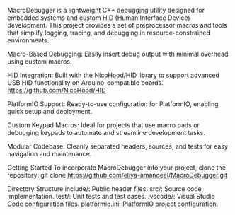 MacroDebugger is a lightweight C++ debugging utility designed for embedded systems and custom HID (Human Interface Device) development. This project provides a set of preprocessor macros and tools that simplify logging, tracing, and debugging in resource-constrained environments.

Macro-Based Debugging: Easily insert debug output with minimal overhead using custom macros.

HID Integration: Built with the NicoHood/HID library to support advanced USB HID functionality on Arduino-compatible boards.
https://github.com/NicoHood/HID

PlatformIO Support: Ready-to-use configuration for PlatformIO, enabling quick setup and deployment.

Custom Keypad Macros: Ideal for projects that use macro pads or debugging keypads to automate and streamline development tasks.

Modular Codebase: Cleanly separated headers, sources, and tests for easy navigation and maintenance.

Getting Started
To incorporate MacroDebugger into your project, clone the repository:
git clone https://github.com/eliya-amanoeel/MacroDebugger.git

Directory Structure
include/: Public header files.
src/: Source code implementation.
test/: Unit tests and test cases.
.vscode/: Visual Studio Code configuration files.
platformio.ini: PlatformIO project configuration.
